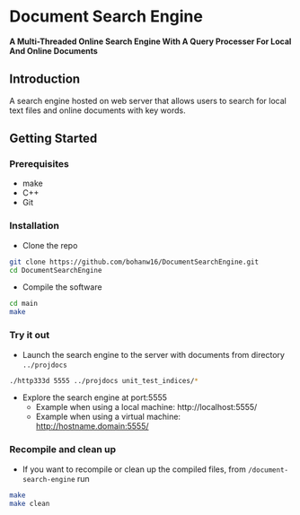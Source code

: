 # Document Search Engine

**A Multi-Threaded Online Search Engine With A Query Processer For Local And Online Documents**

## Introduction

A search engine hosted on web server that allows users to search for local text files and online documents with key words.

## Getting Started

### Prerequisites
-   make
-   C++
-   Git

### Installation
-   Clone the repo
```bash
git clone https://github.com/bohanw16/DocumentSearchEngine.git
cd DocumentSearchEngine
```
-   Compile the software
```bash
cd main
make
```

### Try it out
-   Launch the search engine to the server with documents from directory $\texttt{../projdocs}$
```bash
./http333d 5555 ../projdocs unit_test_indices/*
```
-   Explore the search engine at port:5555
    -   Example when using a local machine:  http://localhost:5555/
    -   Example when using a virtual machine:  http://hostname.domain:5555/

### Recompile and clean up
-   If you want to recompile or clean up the compiled files, from $\texttt{/document-search-engine}$ run
```bash
make
make clean
```
